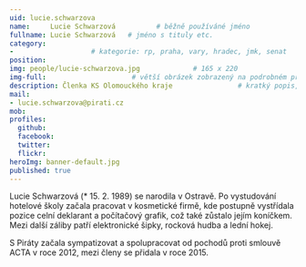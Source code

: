 ```yaml
---
uid: lucie.schwarzova
name:     Lucie Schwarzová          # běžně používáné jméno
fullname: Lucie Schwarzová   # jméno s tituly etc.
category: 
-                   # kategorie: rp, praha, vary, hradec, jmk, senat
position: 
img: people/lucie-schwarzova.jpg             # 165 x 220
img-full:                     # větší obrázek zobrazený na podrobném profilu
description: Členka KS Olomouckého kraje                # kratký popis, max 160 znaků
mail:
- lucie.schwarzova@pirati.cz
mob:         
profiles:
  github:
  facebook:       
  twitter:        
  flickr:       
heroImg: banner-default.jpg
published: true
---
```

Lucie Schwarzová (* 15. 2. 1989) se narodila v Ostravě. Po vystudování hotelové školy začala pracovat v kosmetické firmě, kde postupně vystřídala pozice celní deklarant a počítačový grafik, což také zůstalo jejím koníčkem. Mezi další záliby patří elektronické šipky, rocková hudba a lední hokej.

S Piráty začala sympatizovat a spolupracovat od pochodů proti smlouvě ACTA v roce 2012, mezi členy se přidala v roce 2015.